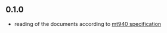 ## 0.1.0
* reading of the documents according to [mt940 specification](README.md#mt940-specification)